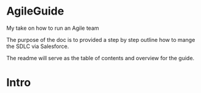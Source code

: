 # AgileGuide
My take on how to run an Agile team

The purpose of the doc is to provided a step by step outline how to mange the SDLC via Salesforce. 

The readme will serve as the table of contents and overview for the guide. 


# Intro



